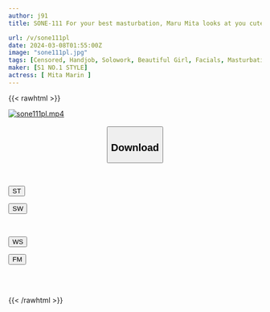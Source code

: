 ```yaml
---
author: j91
title: SONE-111 For your best masturbation, Maru Mita looks at you cutely, stimulates your penis, and then receives your ejaculation over and over again with a smile...massive facial cumshot smile masturbation support

url: /v/sone111pl
date: 2024-03-08T01:55:00Z
image: "sone111pl.jpg"
tags: [Censored, Handjob, Solowork, Beautiful Girl, Facials, Masturbation Support	]
maker: [S1 NO.1 STYLE]
actress: [ Mita Marin ]
---
```



{{< rawhtml >}}

<div class="video" data-videoid="8WbapJ6R3lUokAB">
    <a href="javascript:;">
        <img src="/v/sone111pl/sone111pl.jpg" width="WIDTH" height="HEIGHT" alt="sone111pl.mp4" loading="lazy">
    </a>
</div>

<script type="text/javascript" src="https://j91.asia/asset/on-demand-st.js"></script>

<br>
  <link rel="stylesheet" href="https://j91.asia/asset/bs5.css">
  
  <center>
  <button class="btn btn-primary" type="button" data-bs-toggle="collapse" data-bs-target=".multi-collapse" aria-expanded="false" aria-controls="multiCollapseExample1 multiCollapseExample2"><h2>Download</h2></button></center>
</p>
<div class="row">
  <div class="col">
    <div class="collapse multi-collapse" id="multiCollapseExample1">
      <div class="card card-body">
	      	      <br>
<div class="buttons">  
<p><a href="https://streamtape.to/v/8WbapJ6R3lUokAB" target="_blank"><button class="btn-hover color-3"><i class="fa fa-download"></i> ST</button></a></p>
<p><a href="https://cdnwish.com/skqrjgl7qegx" target="_blank"><button class="btn-hover color-2"><i class="fa fa-download"></i> SW</button></a></p></div>
    </div>
  </div>
</div>
  <div class="col">
    <div class="collapse multi-collapse" id="multiCollapseExample2">
      <div class="card card-body">
	      <br>
<div class="buttons">
<p><a href="https://wolfstream.tv/xd4l0zqpzqgd"><button class="btn-hover color-9"><i class="fa fa-download"></i> WS</button></a></p>
<p><a href="https://filemoon.sx/d/dbd02tktkmj3"><button class="btn-hover color-8"><i class="fa fa-download"></i> FM</button></a></p></div>
<br><br>
      </div>
    </div>
  </div>
</div>

{{< /rawhtml >}}